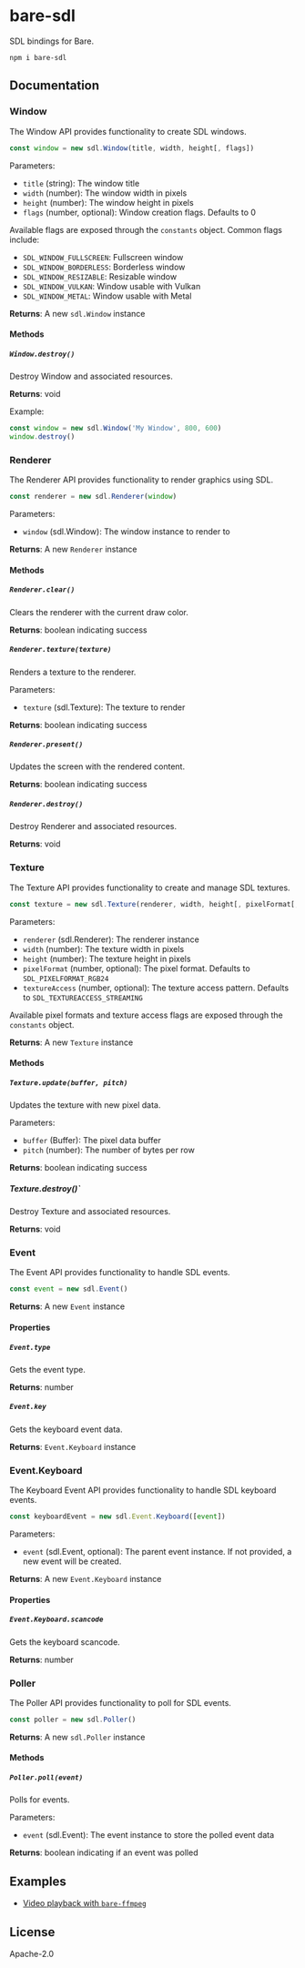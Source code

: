 # bare-sdl

SDL bindings for Bare.

```
npm i bare-sdl
```

## Documentation

### Window

The Window API provides functionality to create SDL windows.

```javascript
const window = new sdl.Window(title, width, height[, flags])
```

Parameters:

- `title` (string): The window title
- `width` (number): The window width in pixels
- `height` (number): The window height in pixels
- `flags` (number, optional): Window creation flags. Defaults to 0

Available flags are exposed through the `constants` object. Common flags include:

- `SDL_WINDOW_FULLSCREEN`: Fullscreen window
- `SDL_WINDOW_BORDERLESS`: Borderless window
- `SDL_WINDOW_RESIZABLE`: Resizable window
- `SDL_WINDOW_VULKAN`: Window usable with Vulkan
- `SDL_WINDOW_METAL`: Window usable with Metal

**Returns**: A new `sdl.Window` instance

#### Methods

##### `Window.destroy()`

Destroy Window and associated resources.

**Returns**: void

Example:

```javascript
const window = new sdl.Window('My Window', 800, 600)
window.destroy()
```

### Renderer

The Renderer API provides functionality to render graphics using SDL.

```javascript
const renderer = new sdl.Renderer(window)
```

Parameters:

- `window` (sdl.Window): The window instance to render to

**Returns**: A new `Renderer` instance

#### Methods

##### `Renderer.clear()`

Clears the renderer with the current draw color.

**Returns**: boolean indicating success

##### `Renderer.texture(texture)`

Renders a texture to the renderer.

Parameters:

- `texture` (sdl.Texture): The texture to render

**Returns**: boolean indicating success

##### `Renderer.present()`

Updates the screen with the rendered content.

**Returns**: boolean indicating success

##### `Renderer.destroy()`

Destroy Renderer and associated resources.

**Returns**: void

### Texture

The Texture API provides functionality to create and manage SDL textures.

```javascript
const texture = new sdl.Texture(renderer, width, height[, pixelFormat[, textureAccess]])
```

Parameters:

- `renderer` (sdl.Renderer): The renderer instance
- `width` (number): The texture width in pixels
- `height` (number): The texture height in pixels
- `pixelFormat` (number, optional): The pixel format. Defaults to `SDL_PIXELFORMAT_RGB24`
- `textureAccess` (number, optional): The texture access pattern. Defaults to `SDL_TEXTUREACCESS_STREAMING`

Available pixel formats and texture access flags are exposed through the `constants` object.

**Returns**: A new `Texture` instance

#### Methods

##### `Texture.update(buffer, pitch)`

Updates the texture with new pixel data.

Parameters:

- `buffer` (Buffer): The pixel data buffer
- `pitch` (number): The number of bytes per row

**Returns**: boolean indicating success

##### Texture.destroy()`

Destroy Texture and associated resources.

**Returns**: void

### Event

The Event API provides functionality to handle SDL events.

```javascript
const event = new sdl.Event()
```

**Returns**: A new `Event` instance

#### Properties

##### `Event.type`

Gets the event type.

**Returns**: number

##### `Event.key`

Gets the keyboard event data.

**Returns**: `Event.Keyboard` instance

### Event.Keyboard

The Keyboard Event API provides functionality to handle SDL keyboard events.

```javascript
const keyboardEvent = new sdl.Event.Keyboard([event])
```

Parameters:

- `event` (sdl.Event, optional): The parent event instance. If not provided, a new event will be created.

**Returns**: A new `Event.Keyboard` instance

#### Properties

##### `Event.Keyboard.scancode`

Gets the keyboard scancode.

**Returns**: number

### Poller

The Poller API provides functionality to poll for SDL events.

```javascript
const poller = new sdl.Poller()
```

**Returns**: A new `sdl.Poller` instance

#### Methods

##### `Poller.poll(event)`

Polls for events.

Parameters:

- `event` (sdl.Event): The event instance to store the polled event data

**Returns**: boolean indicating if an event was polled

## Examples

- [Video playback with `bare-ffmpeg`](./example/video-playback.js)

## License

Apache-2.0
